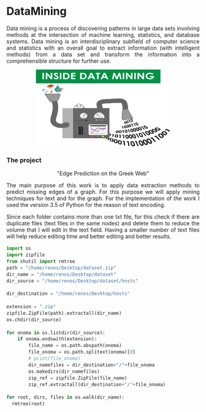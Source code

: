 # DataMining

<p align="justify">
Data mining is a process of discovering patterns in large data sets involving methods at the intersection of machine learning, statistics, and database systems. Data mining is an interdisciplinary subfield of computer science and statistics with an overall goal to extract information (with intelligent methods) from a data set and transform the information into a comprehensible structure for further use.
</p>

<p align="center"> 
<img src="https://github.com/BardisRenos/DataMining/blob/master/data-mining.jpg" width="350" height="200" style=centerme>
</p>

### The project

<p align="center">
"Edge Prediction on the Greek Web"
</p>
  
<p align="justify">
The main purpose of this work is to apply data extraction methods to predict missing edges of a graph. For this purpose we will apply mining techniques for text and for the graph. For the implementation of the work I used the version 3.5 of Python for the reason of text encoding.
</p>


<p align="justify">
Since each folder contains more than one txt file, for this check if there are duplicate files (text files in the same nodes) and delete them to reduce the volume that I will edit in the text field. Having a smaller number of text files will help reduce editing time and better editing and better results.
</p>

```python
import os
import zipfile
from shutil import rmtree
path = "/home/renos/Desktop/dataset.zip"
dir_name = "/home/renos/Desktop/dataset"
dir_source = "/home/renos/Desktop/dataset/hosts"

dir_destination = "/home/renos/Desktop/hosts"

extension = ".zip"
zipfile.ZipFile(path).extractall(dir_name)
os.chdir(dir_source)

for onoma in os.listdir(dir_source):
    if onoma.endswith(extension):
        file_name = os.path.abspath(onoma)
        file_onoma = os.path.splitext(onoma)[0]
        # print(file_onoma)
        dir_namefiles = dir_destination+"/"+file_onoma
        os.makedirs(dir_namefiles)
        zip_ref = zipfile.ZipFile(file_name)
        zip_ref.extractall(dir_destination+"/"+file_onoma)

for root, dirs, files in os.walk(dir_name):
  rmtree(root)
```


